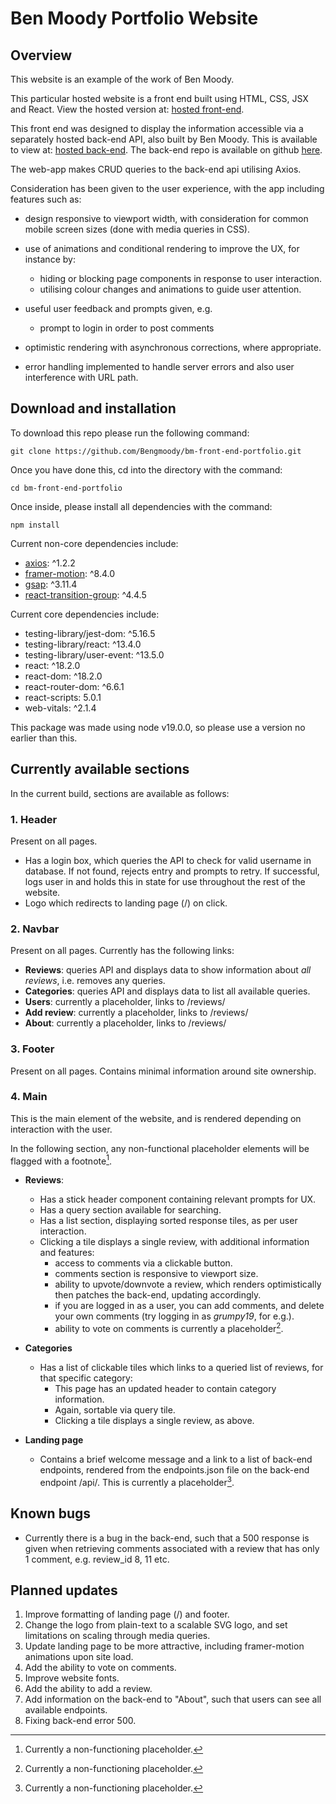 # Ben Moody Portfolio Website

## Overview

This website is an example of the work of Ben Moody.

This particular hosted website is a front end built using HTML, CSS, JSX and React.
View the hosted version at:
[hosted front-end](https://bmoody-portfolio.netlify.app/).

This front end was designed to display the information accessible via a separately hosted back-end API, also built by Ben Moody.
This is available to view at:
[hosted back-end](https://bmoody-portfolio.onrender.com/api/).
The back-end repo is available on github 
[here](https://github.com/Bengmoody/bm-back-portfolio).

The web-app makes CRUD queries to the back-end api utilising Axios.

Consideration has been given to the user experience, with the app including features such as:

- design responsive to viewport width, with consideration for common mobile screen sizes (done with media queries in CSS).

- use of animations and conditional rendering to improve the UX, for instance by:
    - hiding or blocking page components in response to user interaction.
    - utilising colour changes and animations to guide user attention.

- useful user feedback and prompts given, e.g.
    - prompt to login in order to post comments

- optimistic rendering with asynchronous corrections, where appropriate.

- error handling implemented to handle server errors and also user interference with URL path.

## Download and installation
To download this repo please run the following command:

`git clone https://github.com/Bengmoody/bm-front-end-portfolio.git`

Once you have done this, cd into the directory with the command:

`cd bm-front-end-portfolio`

Once inside, please install all dependencies with the command:

`npm install`

Current non-core dependencies include:
- [axios](https://axios-http.com/docs/intro): ^1.2.2
- [framer-motion](https://www.framer.com/motion/): ^8.4.0
- [gsap](https://greensock.com/docs/v3/GSAP): ^3.11.4
- [react-transition-group](https://reactcommunity.org/react-transition-group/): ^4.4.5

Current core dependencies include:
- testing-library/jest-dom: ^5.16.5
- testing-library/react: ^13.4.0
- testing-library/user-event: ^13.5.0
- react: ^18.2.0
- react-dom: ^18.2.0
- react-router-dom: ^6.6.1
- react-scripts: 5.0.1
- web-vitals: ^2.1.4

This package was made using node v19.0.0, so please use a version no earlier than this.

## Currently available sections
In the current build, sections are available as follows:

### 1. Header 
Present on all pages.
- Has a login box, which queries the API to check for valid username in database.  If not found, rejects entry and prompts to retry.  If successful, logs user in and holds this in state for use throughout the rest of the website.
- Logo which redirects to landing page (/) on click.

### 2. Navbar
Present on all pages.  Currently has the following links:
- **Reviews**: queries API and displays data to show information about *all reviews*, i.e. removes any queries.
- **Categories**: queries API and displays data to list all available queries.  
- **Users**: currently a placeholder, links to /reviews/
- **Add review**: currently a placeholder, links to /reviews/
- **About**: currently a placeholder, links to /reviews/

### 3. Footer
Present on all pages. 
Contains minimal information around site ownership.

### 4. Main
This is the main element of the website, and is rendered depending on interaction with the user. 

In the following section, any non-functional placeholder elements will be flagged with a footnote[^1].

- **Reviews**:
    - Has a stick header component containing relevant prompts for UX.
    - Has a query section available for searching.
    - Has a list section, displaying sorted response tiles, as per user interaction.
    - Clicking a tile displays a single review, with additional information and features:
        - access to comments via a clickable button.
        - comments section is responsive to viewport size.
        - ability to upvote/downvote a review, which renders optimistically then patches the back-end, updating accordingly.
        - if you are logged in as a user, you can add comments, and delete your own comments (try logging in as *grumpy19*, for e.g.). 
        - ability to vote on comments is currently a placeholder[^1].


- **Categories**
    - Has a list of clickable tiles which links to a queried list of reviews, for that specific category:
        - This page has an updated header to contain category information.
        - Again, sortable via query tile.
        - Clicking a tile displays a single review, as above.

- **Landing page**
    - Contains a brief welcome message and a link to a list of back-end endpoints, rendered from the endpoints.json file on the back-end endpoint /api/.
    This is currently a placeholder[^1].

[^1]: Currently a non-functioning placeholder.


## Known bugs

- Currently there is a bug in the back-end, such that a 500 response is given when retrieving comments associated with a review that has only 1 comment, e.g. review_id 8, 11 etc.


## Planned updates

1. Improve formatting of landing page (/) and footer.
2. Change the logo from plain-text to a scalable SVG logo, and set limitations on scaling through media queries.
3. Update landing page to be more attractive, including framer-motion animations upon site load.
4. Add the ability to vote on comments.
5. Improve website fonts.
6. Add the ability to add a review.
7. Add information on the back-end to "About", such that users can see all available endpoints.  
8. Fixing back-end error 500.




